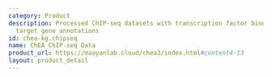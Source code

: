 ```yaml
---
category: Product
description: Processed ChIP-seq datasets with transcription factor binding sites and
  target gene annotations
id: chea-kg.chipseq
name: ChEA ChIP-seq Data
product_url: https://maayanlab.cloud/chea3/index.html#content4-13
layout: product_detail
---
```

